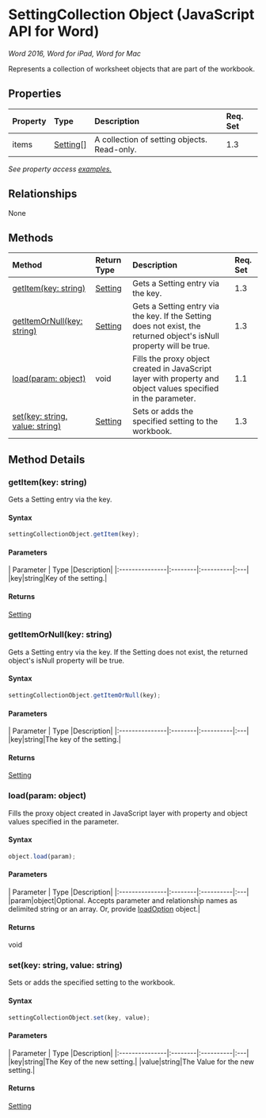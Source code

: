 # SettingCollection Object (JavaScript API for Word)

_Word 2016, Word for iPad, Word for Mac_

Represents a collection of worksheet objects that are part of the workbook.

## Properties

| Property	   | Type	|Description| Req. Set|
|:---------------|:--------|:----------|:----|
|items|[Setting[]](setting.md)|A collection of setting objects. Read-only.|1.3||

_See property access [examples.](#property-access-examples)_

## Relationships
None


## Methods

| Method		   | Return Type	|Description| Req. Set|
|:---------------|:--------|:----------|:----|
|[getItem(key: string)](#getitemkey-string)|[Setting](setting.md)|Gets a Setting entry via the key.|1.3|
|[getItemOrNull(key: string)](#getitemornullkey-string)|[Setting](setting.md)|Gets a Setting entry via the key. If the Setting does not exist, the returned object's isNull property will be true.|1.3|
|[load(param: object)](#loadparam-object)|void|Fills the proxy object created in JavaScript layer with property and object values specified in the parameter.|1.1|
|[set(key: string, value: string)](#setkey-string-value-string)|[Setting](setting.md)|Sets or adds the specified setting to the workbook.|1.3|

## Method Details


### getItem(key: string)
Gets a Setting entry via the key.

#### Syntax
```js
settingCollectionObject.getItem(key);
```

#### Parameters
| Parameter	   | Type	|Description|
|:---------------|:--------|:----------|:---|
|key|string|Key of the setting.|

#### Returns
[Setting](setting.md)

### getItemOrNull(key: string)
Gets a Setting entry via the key. If the Setting does not exist, the returned object's isNull property will be true.

#### Syntax
```js
settingCollectionObject.getItemOrNull(key);
```

#### Parameters
| Parameter	   | Type	|Description|
|:---------------|:--------|:----------|:---|
|key|string|The key of the setting.|

#### Returns
[Setting](setting.md)

### load(param: object)
Fills the proxy object created in JavaScript layer with property and object values specified in the parameter.

#### Syntax
```js
object.load(param);
```

#### Parameters
| Parameter	   | Type	|Description|
|:---------------|:--------|:----------|:---|
|param|object|Optional. Accepts parameter and relationship names as delimited string or an array. Or, provide [loadOption](loadoption.md) object.|

#### Returns
void

### set(key: string, value: string)
Sets or adds the specified setting to the workbook.

#### Syntax
```js
settingCollectionObject.set(key, value);
```

#### Parameters
| Parameter	   | Type	|Description|
|:---------------|:--------|:----------|:---|
|key|string|The Key of the new setting.|
|value|string|The Value for the new setting.|

#### Returns
[Setting](setting.md)
